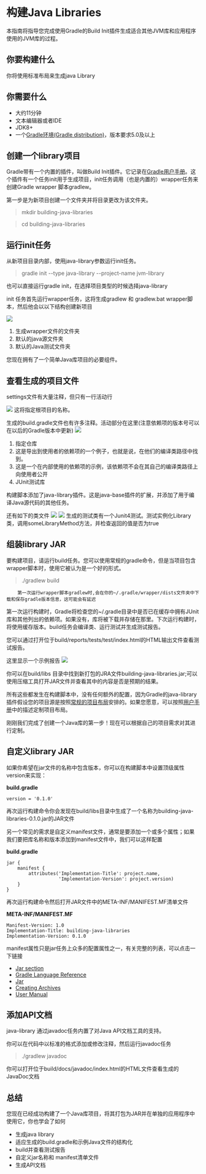 # 构建Java Libraries
本指南将指导您完成使用Gradle的Build Init插件生成适合其他JVM库和应用程序使用的JVM库的过程。

## 你要构建什么
你将使用标准布局来生成java Library

## 你需要什么
* 大约11分钟
* 文本编辑器或者IDE
* JDK8+
* 一个[Gradle环境(Gradle distribution)](安装Gradle[installing_Gradle].md)，版本要求5.0及以上

## 创建一个library项目
Gradle带有一个内置的插件，叫做Build Init插件。它记录在[Gradle用户手册](https://docs.gradle.org/current/userguide/build_init_plugin.html)。这个插件有一个任务init用于生成项目，init任务调用（也是内置的）wrapper任务来创建Gradle wrapper 脚本gradlew。

第一步是为新项目创建一个文件夹并将目录更改为该文件夹。

> mkdir building-java-libraries

> cd building-java-libraries

## 运行init任务
从新项目目录内部，使用java-library参数运行init任务。

> gradle init --type java-library --project-name jvm-library

也可以直接运行gradle init，在选择项目类型的时候选择java-library

init 任务首先运行wrapper任务，这将生成gradlew 和 gradlew.bat wrapper脚本，然后他会以以下结构创建新项目

![](resources/picture/java_library的Gradle项目结构.jpg)
1. 生成wrapper文件的文件夹
2. 默认的java源文件夹
3. 默认的Java测试文件夹

您现在拥有了一个简单Java库项目的必要组件。

## 查看生成的项目文件

settings文件有大量注释，但只有一行活动行

![](resources/picture/java_library的Gradle项目结构_settings.jpg)
这将指定根项目的名称。

生成的build.gradle文件也有许多注释。活动部分在这里(注意依赖项的版本号可以在以后的Gradle版本中更新)
![](resources/picture/java_library的Gradle项目结构_build_gradle.jpg)
1. 指定仓库
2. 这是导出到使用者的依赖项的一个例子，也就是说，在他们的编译类路径中找到。
3. 这是一个在内部使用的依赖项的示例，该依赖项不会在其自己的编译类路径上向使用者公开
4. JUnit测试库

构建脚本添加了java-library插件。这是java-base插件的扩展，并添加了用于编译Java源代码的其他任务。

还有如下的类文件
![](resources/picture/java_library的Gradle项目结构_library.jpg)
![](resources/picture/java_library的Gradle项目结构_library_test.jpg)
生成的测试类有一个Junit4测试。测试实例化Library类，调用someLibraryMethod方法，并检查返回的值是否为true

## 组装library JAR
要构建项目，请运行build任务。您可以使用常规的gradle命令，但是当项目包含wrapper脚本时，使用它被认为是一个好的形式。

> ./gradlew build

        第一次运行wrapper脚本gradlew时,会在你的~/.gradle/wrapper/dists文件夹中下载和保存gradle版本信息，这可能会有延迟

第一次运行构建时，Gradle将检查您的~/.gradle目录中是否已在缓存中拥有JUnit库和其他列出的依赖项。如果没有，库将被下载并存储在那里。下次运行构建时，将使用缓存版本。build任务会编译类、运行测试并生成测试报告。

您可以通过打开位于build/reports/tests/test/index.html的HTML输出文件查看测试报告。

这里显示一个示例报告
![](resources/picture/java_library的Gradle项目结构_build_测试报告.jpg)

你可以在build/libs 目录中找到新打包的JRA文件building-java-libraries.jar;可以使用压缩工具打开JAR文件并查看其中的内容是否是预期的结果。

所有这些都发生在构建脚本中，没有任何额外的配置，因为Gradle的java-library插件假设您的项目源是按照[常规的项目布局](https://docs.gradle.org/5.0/userguide/java_plugin.html#sec:java_project_layout)安排的。如果您愿意，可以按照[用户手册](https://docs.gradle.org/5.0/userguide/java_plugin.html#sec:changing_java_project_layout)中的描述定制项目布局。

刚刚我们完成了创建一个Java库的第一步！现在可以根据自己的项目需求对其进行定制。

## 自定义library JAR

如果你希望在jar文件的名称中包含版本，你可以在构建脚本中设置顶级属性version来实现：

**build.gradle**
```
version = '0.1.0'
```

再次运行构建命令你会发现在build/libs目录中生成了一个名称为building-java-libraries-0.1.0.jar的JAR文件

另一个常见的需求是自定义manifest文件，通常是要添加一个或多个属性；如果我们要把库名称和版本添加到manifest文件中，我们可以这样配置

**build.gradle**
```
jar {
    manifest {
        attributes('Implementation-Title': project.name,
                   'Implementation-Version': project.version)
    }
}
```
再次运行构建命令然后打开JAR文件中的META-INF/MANIFEST.MF清单文件

**META-INF/MANIFEST.MF**
```
Manifest-Version: 1.0
Implementation-Title: building-java-libraries
Implementation-Version: 0.1.0
```

manifest属性只是jar任务上众多的配置属性之一，有关完整的列表，可以点击一下链接
* [Jar section](https://docs.gradle.org/5.0/dsl/org.gradle.api.tasks.bundling.Jar.html)
* [Gradle Language Reference](https://docs.gradle.org/5.0/dsl/)
* [Jar](https://docs.gradle.org/5.0/userguide/java_plugin.html#sec:jar)
* [Creating Archives](https://docs.gradle.org/5.0/userguide/working_with_files.html#sec:archives)
* [User Manual](https://docs.gradle.org/5.0/userguide/userguide.html)

## 添加API文档
java-library 通过javadoc任务内置了对Java API文档工具的支持。

你可以在代码中以标准的格式添加或修改注释，然后运行javadoc任务

>  ./gradlew javadoc

你可以打开位于build/docs/javadoc/index.html的HTML文件查看生成的JavaDoc文档

## 总结

您现在已经成功构建了一个Java库项目，将其打包为JAR并在单独的应用程序中使用它，你也学会了如何
* 生成java library
* 适应生成的build.gradle和示例Java文件的结构化
* build并查看测试报告
* 自定义jar名称和 manifest清单文件
* 生成API文档
